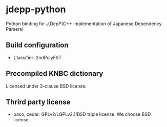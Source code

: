 # jdepp-python
Python binding for J.DepP(C++ implementation of Japanese Dependency Parsers)

## Build configuration

* Classifier: 2ndPolyFST

## Precompiled KNBC dictionary

Licensed under 3-clause BSD license.

## Thrird party license

* paco, cedar: GPLv2/LGPLv2.1/BSD triple license. We choose BSD license.
